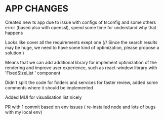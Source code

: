 # APP CHANGES

Created new ts app due to issue with configs of tsconfig and some others error  (based also with openssl), spend some time for understand why that happens 

Looks like cover all the requirements exept one (// Since the search results may be huge, we need to have some kind of optimization, please propose a solution )

Means that we can add additional library for implement optimization of  the rendering and improve user experience, such as react-window library with 'FixedSizeList ' component 

Didn`t split the code for folders and services for faster review, added some comments where it should be implemented 

Added MUI for visualisation list nicely

PR with 1 commit based on env issues ( re-installed node and lots of bugs with my local env)